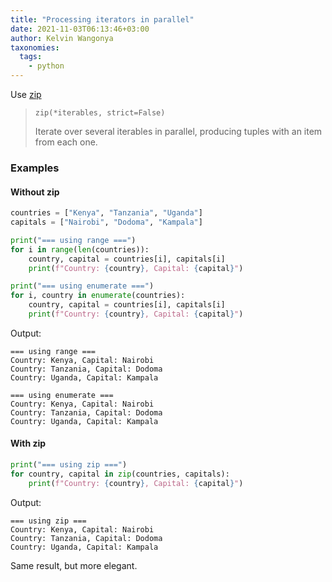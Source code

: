 ```yaml
---
title: "Processing iterators in parallel"
date: 2021-11-03T06:13:46+03:00
author: Kelvin Wangonya
taxonomies:
  tags:
    - python
---
```


Use [zip](https://docs.python.org/3/library/functions.html#zip)

> `zip(*iterables, strict=False)`
>
> Iterate over several iterables in parallel, producing tuples with an item from each one.

### Examples

#### Without zip

```py
countries = ["Kenya", "Tanzania", "Uganda"]
capitals = ["Nairobi", "Dodoma", "Kampala"]

print("=== using range ===")
for i in range(len(countries)):
    country, capital = countries[i], capitals[i]
    print(f"Country: {country}, Capital: {capital}")

print("=== using enumerate ===")
for i, country in enumerate(countries):
    country, capital = countries[i], capitals[i]
    print(f"Country: {country}, Capital: {capital}")
```

Output:

```
=== using range ===
Country: Kenya, Capital: Nairobi
Country: Tanzania, Capital: Dodoma
Country: Uganda, Capital: Kampala

=== using enumerate ===
Country: Kenya, Capital: Nairobi
Country: Tanzania, Capital: Dodoma
Country: Uganda, Capital: Kampala
```

#### With zip

```py
print("=== using zip ===")
for country, capital in zip(countries, capitals):
    print(f"Country: {country}, Capital: {capital}")
```

Output:

```
=== using zip ===
Country: Kenya, Capital: Nairobi
Country: Tanzania, Capital: Dodoma
Country: Uganda, Capital: Kampala
```

Same result, but more elegant.
